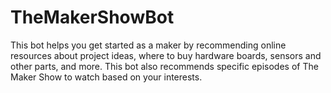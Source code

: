 # TheMakerShowBot
This bot helps you get started as a maker by recommending online resources about project ideas, where to buy hardware boards, sensors and other parts, and more. This bot also recommends specific episodes of The Maker Show to watch based on your interests.
